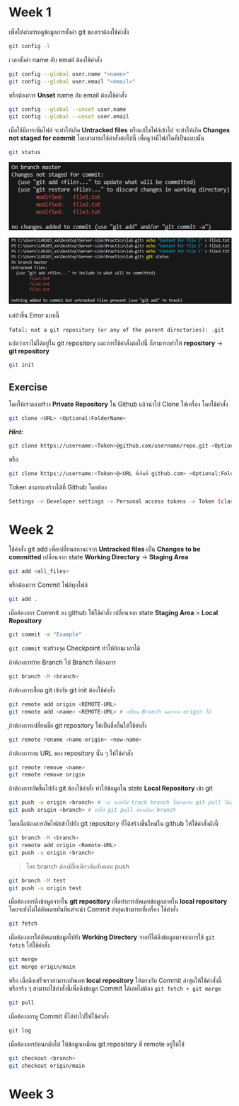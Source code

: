# Week 1
เพื่อให้สามารถดูข้อมูลการตั้งค่า git ของเราต้องใช้คำสั่ง
```bash
git config -l
```
เวลาตั้งค่า name กับ email ต้องใช้คำสั่ง
```bash
git config --global user.name "<name>"
git config --global user.email "<email>"
```
หรือต้องการ **Unset** name กับ email ต้องใช้คำสั่ง
```bash
git config --global --unset user.name
git config --global --unset user.email
```
เมื่อใช้มีการเพิ่มไฟล์ จะทำให้เกิด **Untracked files** หรือแก้ไขไฟล์เข้าไป จะทำให้เกิด **Changes not staged for commit** โดยสามารถใช้คำสั่งต่อไปนี้ เพื่อดูว่ามีไฟล์ใดที่เป็นแบบนั้น
```bash
git status
```
![PNG](./images/1.png)

![PNG](./images/2.png)

แต่ถ้าขึ้น Error แบบนี้

`fatal: not a git repository (or any of the parent directories): .git`

แปลว่าเราไม่ได้อยู่ใน git repository และการใช้คำสั่งต่อไปนี้ ก็สามารถทำให้ **repository** -> **git repository**
```bash
git init
```
## Exercise
โดยให้เราลองสร้าง **Private Repository** ใน Github แล้วนำไป Clone ใส่เครื่อง โดยใช้คำสั่ง
```bash
git clone <URL> <Optional:FolderName>
```
***Hint:***
```bash
git clone https://username:<Token>@github.com/username/repo.git <Optional:FolderName>
```
หรือ
```bash
git clone https://username:<Token>@<URL ที่เริ่มที่ github.com> <Optional:FolderName>
```
Token สามารถสร้างได้ที่ Github โดยต้อง
```bash
Settings -> Developer settings -> Personal access tokens -> Token (classic) -> Generate new token -> [repo -> admin:repo_hook] -> Generate token
```

# Week 2
ใช้คำสั่ง git add เพื่อเปลี่ยนสถานะจาก **Untracked files** เป็น **Changes to be committed**
เปลี่ยนจาก state **Working Directory** -> **Staging Area**
```bash
git add <all_files>
```
หรือต้องการ Commit ไฟล์ทุกไฟล์
```bash
git add .
```
เมื่อต้องการ Commit ลง github ให้ใช้คำสั่ง
เปลี่ยนจาก state **Staging Area** > **Local Repository**
```bash
git commit -m "Example"
```
`git commit` จะสร้างจุด Checkpoint ทำให้ย้อนเวลาได้

ถ้าต้องการย้าย Branch ไป Branch ที่ต้องการ
```bash
git branch -M <branch>
```
ถ้าต้องการเชื่อม git เข้ากับ git init ต้องใช้คำสั่ง
```bash
git remote add origin <REMOTE-URL>
git remote add <name> <REMOTE-URL> # เปลี่ยน Branch นอกจาก origin ได้
```
ุถ้าต้องการเปลี่ยนชื่อ git repository ให้เป็นชื่ออื่นให้ใช้คำสั่ง
```bash
git remote rename <name-origin> <new-name>
```

ถ้าต้องการลบ URL ของ repository นั้น ๆ ให้ใช้คำสั่ง
```bash
git remote remove <name>
git remote remove origin
```

ถ้าต้องการอัพขึ้นไปยัง git ต้องใช้คำสั่ง
ทำให้ข้อมูลใน state **Local Repository** เข้า git
```bash
git push -u origin <branch> # -u จะทำให้ track branch ให้สามารถ git pull ได้เลย โดยจะเอาตามที่เคย git push -u ไป
git push origin <branch> # ทำให้ git pull ต้องเลือก branch
```
โดยเมื่อต้องการอัพไฟล์เข้าไปยัง git repository ที่ได้สร้างขึ้นใหม่ใน github ให้ใช้คำสั่งดังนี้
```bash
git branch -M <branch>
git remote add origin <Remote-URL>
git push -u origin <branch>
```
> โดย branch ต้องมีชื่อเดียวกันกับตอน push
```bash
git branch -M test
git push -u origin test
```

เมื่อต้องการดึงข้อมูลจากใน **git repository** เพื่อทำการอัพเดทข้อมูลภายใน **local repository** โดยจะยังไม่ได้อัพเดททันทีแต่จะนำ Commit ล่าสุดเข้ามารอที่เครื่อง ใช้คำสั่ง
```bash
git fetch
```
เมื่อต้องการให้อัพเดทข้อมูลไปยัง **Working Directory** จากที่ได้ดึงข้อมูลมาจากการใช้ `git fetch` ให้ใช้คำสั่ง
```bash
git merge
git merge origin/main
```
หรือ เมื่อดึงเสร็จเราสามารถอัพเดท **local repository** ให้ตรงกับ Commit ล่าสุดให้ใช้คำสั่งนี้ หรือจริง ๆ สามารถใช้คำสั่งนี้เพื่อดึงข้อมูล Commit ได้เลยไม่ต้อง `git fetch + git merge`
```bash
git pull
```
เมื่อต้องการดู Commit ที่ได้ทำไปให้ใช้คำสั่ง
```bash
git log
```
เมื่อต้องการย้อนกลับไป ให้ข้อมูลเหมือน git repository ที่ remote อยู่ให้ใช้
```bash
git checkout <branch>
git checkout origin/main
```

# Week 3
